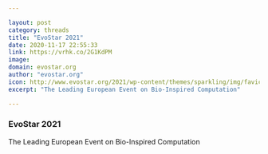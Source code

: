```yaml
---

layout: post
category: threads
title: "EvoStar 2021"
date: 2020-11-17 22:55:33
link: https://vrhk.co/2G1KdPM
image: 
domain: evostar.org
author: "evostar.org"
icon: http://www.evostar.org/2021/wp-content/themes/sparkling/img/favicon.ico
excerpt: "The Leading European Event on Bio-Inspired Computation"

---
```


### EvoStar 2021

The Leading European Event on Bio-Inspired Computation